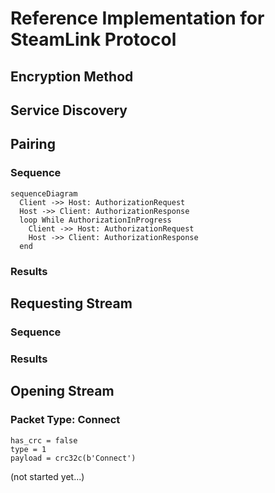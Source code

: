 # Reference Implementation for SteamLink Protocol

## Encryption Method

## Service Discovery

## Pairing

### Sequence

```mermaid
sequenceDiagram
  Client ->> Host: AuthorizationRequest
  Host ->> Client: AuthorizationResponse
  loop While AuthorizationInProgress
    Client ->> Host: AuthorizationRequest
    Host ->> Client: AuthorizationResponse
  end
```

### Results

## Requesting Stream

### Sequence

### Results

## Opening Stream

### Packet Type: Connect

```
has_crc = false
type = 1
payload = crc32c(b'Connect')
```

(not started yet...)